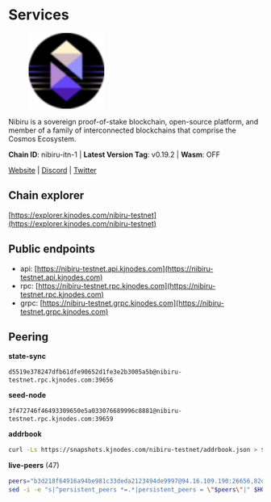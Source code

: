 # Services

<figure><img src="https://raw.githubusercontent.com/kj89/cosmos-images/main/logos/nibiru.png" width="150" alt=""><figcaption></figcaption></figure>

Nibiru is a sovereign proof-of-stake blockchain, open-source platform,  and member of a family of interconnected blockchains that comprise the Cosmos Ecosystem.

**Chain ID**: nibiru-itn-1 | **Latest Version Tag**: v0.19.2 | **Wasm**: OFF

[Website](https://nibiru.fi) | [Discord](https://discord.gg/nibiru) | [Twitter](https://twitter.com/NibiruChain)




## Chain explorer
[https://explorer.kjnodes.com/nibiru-testnet](https://explorer.kjnodes.com/nibiru-testnet)

## Public endpoints

* api: [https://nibiru-testnet.api.kjnodes.com](https://nibiru-testnet.api.kjnodes.com)
* rpc: [https://nibiru-testnet.rpc.kjnodes.com](https://nibiru-testnet.rpc.kjnodes.com)
* grpc: [https://nibiru-testnet.grpc.kjnodes.com](https://nibiru-testnet.grpc.kjnodes.com)

## Peering

**state-sync**

```text
d5519e378247dfb61dfe90652d1fe3e2b3005a5b@nibiru-testnet.rpc.kjnodes.com:39656
```

**seed-node**

```text
3f472746f46493309650e5a033076689996c8881@nibiru-testnet.rpc.kjnodes.com:39659
```

**addrbook**
```bash
curl -Ls https://snapshots.kjnodes.com/nibiru-testnet/addrbook.json > $HOME/.nibid/config/addrbook.json
```

**live-peers** (47)
```bash
peers="b3d218f64916a94be981c33deda2123494de9997@94.16.109.190:26656,82d8f0d473863b8f104623539b0c4b65a997318a@146.190.226.211:26656,0b370f7aaf505127be417635514d9ef31a43e9f7@178.128.53.194:26656,19fcd5e684353b7636be02d1d24e0f04f541daa2@84.46.240.204:26656,9c608bf8161152c4cdffa63585e2c79834942a88@38.242.254.65:26656,e634fbf8800f76cb911d03e665f2e573188147c0@154.53.32.30:26657,d0772785939f9b7edf8ea0e371cd8b96b09e5e3b@184.174.38.54:39656,9024178fb93ce4062eea8f368285d721a2dd1a9b@45.61.161.15:26656,4d343a3fcafa9ff022869003a40a0e308b4bc29c@193.46.243.122:26656,5b2d7ccdf924ff16c3d0e3b55c4547a71c99dc42@161.97.122.167:39656,478b3fbd3152c90662a02e293efdab599fc1799f@43.133.199.91:26657,957ba9b82d2459e750f8a91882566648dbee1e5f@65.21.176.48:26656,52479319f5c8c7d540fd8f6b0d91c9f34164bdce@107.155.109.202:31656,64d2ea39df1cf635fccb17311c245b9fdc56194a@91.107.195.121:26656,bf10da2792c9439edbfccce2cf0852e692039112@185.215.180.237:26656,4ff077065e3f810685336ed28363e5f82de0a38c@90.188.59.213:26656,10e3f31fd0cfa829edfa6f855053d1e3cd93662e@5.75.249.183:26656,885271c341286556eab55686a5c2095d7245050d@171.248.253.220:26656,d6207476a91813659a21b5a14479015aa3b3640b@34.125.57.58:18656,45c330a2c3b99a9c060f6911e33bb4f5eff3a286@83.171.248.30:26656,959a635aaea40cfc4ee75b01506d7816b3bb992e@66.94.104.84:26656,9920bfdee1f9f61221e0301b1823f050e8fb992f@193.203.203.121:26656,0bc611c38f435f2f2b8d2377a90147564d4a80fe@185.234.69.143:26656,b410bd21ca4f2201804adf982c1624f910914da2@38.242.208.225:26656,91d0512ebcedb3f4ab9f26ae13b67166ce7a7003@46.180.223.102:26656,a5091d1afa277bab864a495d43226ee44f85604e@212.23.222.91:39656,bbba4de56bbaddd0e083e16b4c897b120eb7af41@82.208.22.113:26656,4eb0cc5fa9727b3c1803536e9fe48b045cb9923e@194.60.201.124:26656,c24993901b157f9515f162569a9eee65b9776674@155.133.22.19:36656,99e33c5cdcf2ab542a13dc9c6bfa3a52d9a42de3@34.124.167.73:35656,7e1d400ebd03db0078969d1bcba67a03970d3093@95.216.26.108:26656,b402b5605e266dc7844fd20223082d798fee5dec@34.172.227.227:26656,77d89a919f28122c9ceef7be1d0dc761fd35a330@20.199.10.78:26656,58c4f92775bc63621513ce145d58f239aec8c510@89.117.49.71:26656,3f0a37384772179a3944ddaff25dc350273ac55d@135.181.105.126:26656,9b975221563067dbb14ce8479e524b3f1ce18d8e@38.242.154.155:26656,f5d99801be3160120468babdfe6866b2c7b7ed58@65.109.111.159:26656,3c45677d6c6fed5e140bcbb78d60cfa79d155a79@148.251.82.143:26656,c76596f821c629de69796d83b61ca1d0d7cdcf9a@149.102.142.113:26656,8a977503047d41db942754918b81862c7867a71b@195.201.144.4:26556,46b2205032ff6f15ce8cdca7d225aca3d84db47d@45.85.146.7:39656,7d658a767bce29a81714320f779778ce92eac8ef@20.244.33.150:26656,7b3ebcf55ea111436056214743aad227672b3e6d@5.181.190.161:26757,d5519e378247dfb61dfe90652d1fe3e2b3005a5b@65.109.68.190:39656,1e360e7ae5de39cddf3aa3fe5b380c89ba50f0ed@149.102.142.180:26656,d3ddfe8ad75847df085262b9cdbc49b29ce30ba6@35.229.110.80:26656,6c679a2b8397b1d04a33de37828e3b67e9e6b9c0@65.109.6.21:27656"
sed -i -e "s|^persistent_peers *=.*|persistent_peers = \"$peers\"|" $HOME/.nibid/config/config.toml
```

